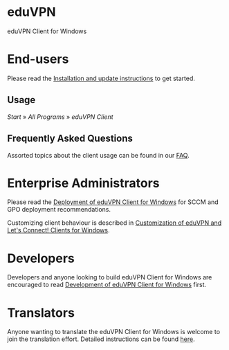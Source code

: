 # eduVPN
eduVPN Client for Windows


# End-users

Please read the [Installation and update instructions](doc/Installation.md) to get started.

## Usage
_Start_ » _All Programs_ » _eduVPN Client_

## Frequently Asked Questions
Assorted topics about the client usage can be found in our [FAQ](doc/FAQ.md).


# Enterprise Administrators

Please read the [Deployment of eduVPN Client for Windows](doc/Deployment.md) for SCCM and GPO deployment recommendations.

Customizing client behaviour is described in [Customization of eduVPN and Let's Connect! Clients for Windows](doc/Customization.md).


# Developers

Developers and anyone looking to build eduVPN Client for Windows are encouraged to read [Development of eduVPN Client for Windows](doc/Development.md) first.


# Translators

Anyone wanting to translate the eduVPN Client for Windows is welcome to join the translation effort. Detailed instructions can be found [here](doc/Localization.md).
